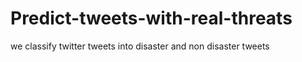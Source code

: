 # Predict-tweets-with-real-threats
we classify twitter tweets into disaster and non disaster tweets 
